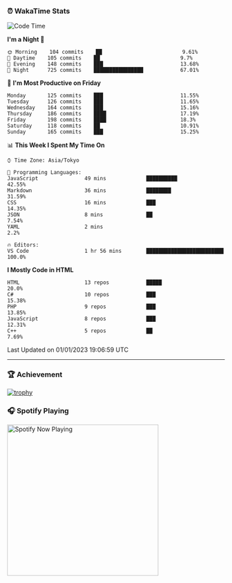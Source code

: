### ⏰ WakaTime Stats


<!--START_SECTION:waka-->
![Code Time](http://img.shields.io/badge/Code%20Time-506%20hrs%203%20mins-blue)

**I'm a Night 🦉** 

```text
🌞 Morning    104 commits    ██                          9.61% 
🌆 Daytime    105 commits    ██                          9.7% 
🌃 Evening    148 commits    ███                         13.68% 
🌙 Night      725 commits    ████████████████            67.01%

```
📅 **I'm Most Productive on Friday** 

```text
Monday       125 commits    ███                         11.55% 
Tuesday      126 commits    ███                         11.65% 
Wednesday    164 commits    ███                         15.16% 
Thursday     186 commits    ████                        17.19% 
Friday       198 commits    ████                        18.3% 
Saturday     118 commits    ██                          10.91% 
Sunday       165 commits    ███                         15.25%

```


📊 **This Week I Spent My Time On** 

```text
⌚︎ Time Zone: Asia/Tokyo

💬 Programming Languages: 
JavaScript               49 mins             ██████████                  42.55% 
Markdown                 36 mins             ████████                    31.59% 
CSS                      16 mins             ███                         14.35% 
JSON                     8 mins              ██                          7.54% 
YAML                     2 mins                                          2.2%

🔥 Editors: 
VS Code                  1 hr 56 mins        █████████████████████████   100.0%

```

**I Mostly Code in HTML** 

```text
HTML                     13 repos            █████                       20.0% 
C#                       10 repos            ███                         15.38% 
PHP                      9 repos             ███                         13.85% 
JavaScript               8 repos             ███                         12.31% 
C++                      5 repos             ██                          7.69%

```



 Last Updated on 01/01/2023 19:06:59 UTC
<!--END_SECTION:waka-->

---

### 🏆 Achievement

[![trophy](https://github-profile-trophy.vercel.app/?username=Slime-hatena&theme=flat&no-bg=true&no-frame=true&column=8)](https://github.com/ryo-ma/github-profile-trophy)

### 🎧 Spotify Playing

[<img src="https://spotify-now-playing-slime-hatena.vercel.app/api/spotify-playing" alt="Spotify Now Playing" width="350" />](https://open.spotify.com/user/slime_hatena)

<!--
**Slime-hatena/Slime-hatena** is a ✨ _special_ ✨ repository because its `README.md` (this file) appears on your GitHub profile.

Here are some ideas to get you started:

- 🔭 I’m currently working on ...
- 🌱 I’m currently learning ...
- 👯 I’m looking to collaborate on ...
- 🤔 I’m looking for help with ...
- 💬 Ask me about ...
- 📫 How to reach me: ...
- 😄 Pronouns: ...
- ⚡ Fun fact: ...
-->
